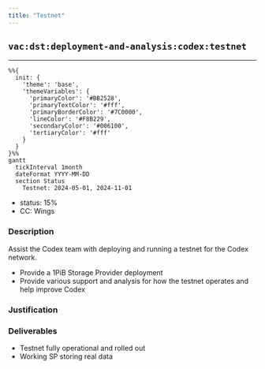 ```yaml
---
title: "Testnet"
---
```

## `vac:dst:deployment-and-analysis:codex:testnet`
---

```mermaid
%%{ 
  init: { 
    'theme': 'base', 
    'themeVariables': { 
      'primaryColor': '#BB2528', 
      'primaryTextColor': '#fff', 
      'primaryBorderColor': '#7C0000', 
      'lineColor': '#F8B229', 
      'secondaryColor': '#006100', 
      'tertiaryColor': '#fff' 
    } 
  } 
}%%
gantt
  tickInterval 1month
  dateFormat YYYY-MM-DD 
  section Status
    Testnet: 2024-05-01, 2024-11-01
```

- status: 15%
- CC: Wings

### Description

Assist the Codex team with deploying and running a testnet for the Codex network.

- Provide a 1PiB Storage Provider deployment
- Provide various support and analysis for how the testnet operates and help improve Codex

### Justification

### Deliverables
- Testnet fully operational and rolled out
- Working SP storing real data